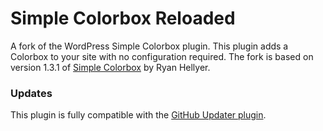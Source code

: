 Simple Colorbox Reloaded
========================

A fork of the WordPress Simple Colorbox plugin. This plugin adds a Colorbox to your site with no configuration required. The fork is based on version 1.3.1 of [Simple Colorbox](http://wordpress.org/plugins/simple-colorbox/) by Ryan Hellyer.

### Updates

This plugin is fully compatible with the [GitHub Updater plugin](https://github.com/afragen/github-updater).